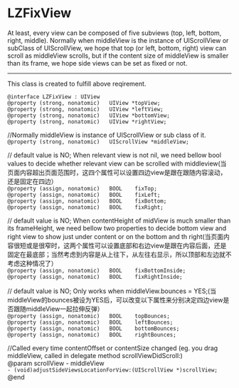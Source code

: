# LZFixView

At least, every view can be composed of five subviews (top, left, bottom, right, middle). Normally when middleView is the instance of UIScrollView or subClass of UIScrollView, we hope that top (or left, bottom, right) view can scroll as middleView scrolls, but if the content size of middleView is smaller than its frame, we hope side views can be set as fixed or not.

***
This class is created to fulfill above reqirement.


`@interface LZFixView : UIView`  
`@property (strong, nonatomic)   UIView *topView;`  
`@property (strong, nonatomic)   UIView *leftView;`  
`@property (strong, nonatomic)   UIView *bottomView;`  
`@property (strong, nonatomic)   UIView *rightView;`

//Normally middleView is instance of UIScrollView or sub class of it.  
`@property (strong, nonatomic)   UIScrollView *middleView;`

// default value is NO; When relevant view is not nil, we need bellow bool values to decide whether relevant view can be scrolled with middleview(当页面内容超出页面范围时，这四个属性可以设置四边view是跟在跟随内容滚动，还是固定在四边）  
`@property (assign, nonatomic)   BOOL    fixTop;`  
`@property (assign, nonatomic)   BOOL    fixLeft;`  
`@property (assign, nonatomic)   BOOL    fixBottom;`  
`@property (assign, nonatomic)   BOOL    fixRight;`

// default value is NO; When contentHeight of midView is much smaller than its frameHeight, we need bellow two properties to decide bottom view and right view to show just under content or on the bottom and th right(当页面内容很短或是很窄时，这两个属性可以设置底部和右边view是跟在内容后面，还是固定在最底部；当然考虑到内容是从上往下，从左往右显示，所以顶部和左边就不考虑这种情况了）  
`@property (assign, nonatomic)   BOOL    fixBottomInside;`  
`@property (assign, nonatomic)   BOOL    fixRightInside;`

// default value is NO; Only works when middleView.bounces = YES;(当middleView的bounces被设为YES后，可以改变以下属性来分别决定四边view是否跟随middleView一起拉伸反弹）  
`@property (assign, nonatomic)   BOOL    topBounces;`  
`@property (assign, nonatomic)   BOOL    leftBounces;`  
`@property (assign, nonatomic)   BOOL    bottomBounces;`  
`@property (assign, nonatomic)   BOOL    rightBounces;`

//Called every time contentOffset or contentSize changed (eg. you drag middleView, called in delegate method scrollViewDidScroll:)  
@param scrollView - middleView  
`- (void)adjustSideViewsLocationForView:(UIScrollView *)scrollView;`
@end

